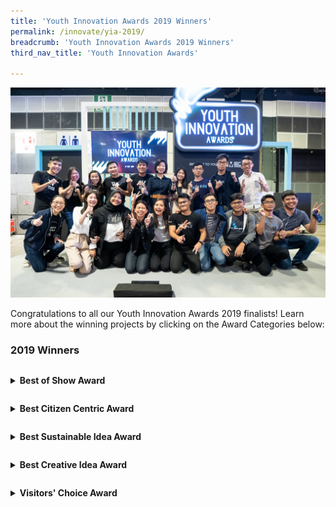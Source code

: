```yaml
---
title: 'Youth Innovation Awards 2019 Winners'
permalink: /innovate/yia-2019/
breadcrumb: 'Youth Innovation Awards 2019 Winners'
third_nav_title: 'Youth Innovation Awards'

---
```



![1](/images/innovate/yia/yia-7.jpg)<br>

Congratulations to all our Youth Innovation Awards 2019 finalists! Learn more about the winning projects by clicking on the Award Categories below:

### 2019 Winners

<details>
  <summary><p style="display: inline-block;"><b>Best of Show Award</b></p></summary>
  <img src="/images/innovate/yia/YIAlogo_190508_BestOfShow.png" alt="4" style="float:left;width:266px;height:310px;margin:0px 20px">
  <p style="height: 310px; display: table-cell; vertical-align: middle;">Overall best for being the most impactful on the way citizens’ work, live and play.</p>
  <br>
  <b>Team Whizz from Nanyang Technological University</b>
  <p><img src="/images/innovate/yia/whizz.jpg" alt="5"></p>
  <p>Project Description: <br>
On-demand autonomous e-scooter service with self-redistributing, orientating, parking and charging features.</p>
<br/>
</details>
<details>
  <summary><p style="display: inline-block;"><b>Best Citizen Centric Award</b></p></summary>
  <img src="/images/innovate/yia/YIAlogo_190508_BestCitizenCentric.png" alt="4" style="float:left;width:266px;height:310px;margin:0px 20px">
  <p style="height: 310px; display: table-cell; vertical-align: middle;">Overall best for being the most impactful on the way citizens’ work, live and play.</p>
  <br>
  <b>Team Aqua Check from University of Santa Carlos</b>
  <p><img src="/images/innovate/yia/aquacheck.jpg" alt="1"></p>
  <p>Project Description: <br>
Water contamination detection mobile application that equips users with the ability to check water for contamination. The mobile application recognises different types of bacteria by uploading a microscopic photo of water sample onto the app's cloud database.</p>
<br/>
</details>
<details>
  <summary><p style="display: inline-block;"><b>Best Sustainable Idea Award</b></p></summary>
  <img src="/images/innovate/yia/YIAlogo_190508_BestSustainableIdea.png" alt="4" style="float:left;width:266px;height:310px;margin:0px 20px">
  <p style="height: 310px; display: table-cell; vertical-align: middle;">Most promising product, service, process or platform which has the potential to be sustainable in the long run.</p>
  <br>
  <b>Team Scoltech from University of Malaya</b>
  <img src="/images/innovate/yia/scoltech.jpg" alt="1">
  <p>Project description:<br>
A portable device that can detect scoliosis. The device is able to provide accurate digital reading using an accelerometer and rotary encoder, and thus eliminate the need for repeated x-ray scanning for routine measurement.</p>
<br/>
</details>
<details>
  <summary><p style="display: inline-block;"><b>Best Creative Idea Award</b></p></summary>
  <img src="/images/innovate/yia/YIAlogo_190508_BestCreativeIdea.png" alt="4" style="float:left;width:266px;height:310px;margin:0px 20px">
  <p style="height: 310px; display: table-cell; vertical-align: middle;">Demonstrates a creative and unique usage of technology incorporated in the prototype or has developed a prototype that is truly unique.</p>
  <br>
  <b>Team Robocoach from University of Hong Kong</b>
  <img src="/images/innovate/yia/robocoach.jpg" alt="1">
  <p>Project Description:<br>
Assistive coaching for yoga and golf through AI, computer vision, and deep learning. Robocoach is able to analyse a user posture and provide feedback to help them improve their performance.</p>
<br/>
</details>
<details>
  <summary><p style="display: inline-block;"><b>Visitors' Choice Award</b></p></summary>
  <img src="/images/innovate/yia/YIAlogo_190508_VisitorsChoiceAward.png" alt="4" style="float:left;width:266px;height:310px;margin:0px 20px">
  <p style="height: 310px; display: table-cell; vertical-align: middle;">A favourite among visitors; presented to the crowd’s favourite via online and onsite voting</p>
  <br>
  <b>Team Whizz from Nanyang Technological University</b>
  <img src="/images/innovate/yia/whizz2.jpg" alt="1">
  <p>Project Description:<br>
On-demand autonomous e-scooter service with self-redistributing, orientating, parking and charging features.</p>
</details>
